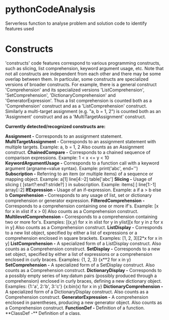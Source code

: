 # pythonCodeAnalysis

Serverless function to analyse problem and solution code to identify features used

# Constructs

'constructs' code features correspond to various programming constructs, such
as slicing, list comprehension, keyword argument usage, etc.
Note that not all constructs are independent from each other and there may
be some overlap between them. In particular, some constructs are specialized
versions of broader constructs. For example, there is a general construct
'Comprehension' and its specialized versions 'ListComprehension',
'SetComprehension', 'DictionaryComprehension' and 'GeneratorExpression'. Thus
a list comprehension is counted both as a 'Comprehension' construct and as a
'ListComprehension' construct. Similarly a multi-target assignment
(e.g. "a, b = 1, 2") is counted both as an 'Assignment' construct and as a
'MultiTargetAssignment' construct.

**Currently detected/recognized constructs are:**

**Assignment -** Corresponds to an assignment statement.
**MultiTargetAssignment -** Corresponds to an assignment statement with
multiple targets.
Example:
a, b = 1, 2
Also counts as an Assignment construct.
**ChainedCompare -** Corresponds to a chained sequence of comparison
expressions.
Example:
1 < x <= y < 10
**KeywordArgumentUsage -** Corresponds to a function call with a keyword
argument (argname=value syntax).
Example:
print('abc', end='')
**Subscription -** Referring to an item (or multiple items) of a
sequence or mapping object.
Example:
a[1]
line[4:-2]
table['abc']
**Slicing -** Usage of slicing ( [start?:end?:stride?] ) in
subscription.
Example:
items[:]
line[1:-1]
array[::2]
**IfExpression -** Usage of an if-expression.
Example:
a if a > b else b
**Comprehension -** Corresponds to any usage of list, set or dictionary
comprehension or generator expression.
**FilteredComprehension -** Corresponds to a comprehension containing one
or more if's.
Example:
[x for x in xlist if x > 0]
Also counts as a Comprehension construct.
**MultilevelComprehension -** Corresponds to a comprehension containing two
or more for's.
Examples:
[(x,y) for x in xlist for y in ylist][x for y in z for x in y]
Also counts as a Comprehension construct.
**ListDisplay -** Corresponds to a new list object, specified by
either a list of expressions or a comprehension
enclosed in square brackets.
Examples:
[1, 2, 3][2*x for x in y]
**ListComprehension -** A specialized form of a ListDisplay construct. Also
counts as a Comprehension construct.
**SetDisplay -** Corresponds to a new set object, specified by
either a list of expressions or a comprehension
enclosed in curly braces.
Examples:
{1, 2, 3}
{x**2 for x in y}
**SetComprehension -** A specialized form of a SetDisplay construct. Also
counts as a Comprehension construct.
**DictionaryDisplay -** Corresponds to a possibly empty series of key:datum
pairs (possibly produced through a comprehension)
enclosed in curly braces, defining a new dictionary
object.
Examples:
{1:'a', 2:'b', 3:'c'}
{x:bin(x) for x in y}
**DictionaryComprehension -** A specialized form of a DictionaryDisplay construct.
Also counts as a Comprehension construct.
**GeneratorExpression -** A comprehension enclosed in parentheses, producing
a new generator object. Also counts as a
Comprehension construct.
**FunctionDef -** Definition of a function.
**ClassDef -\*\* Definition of a class.
